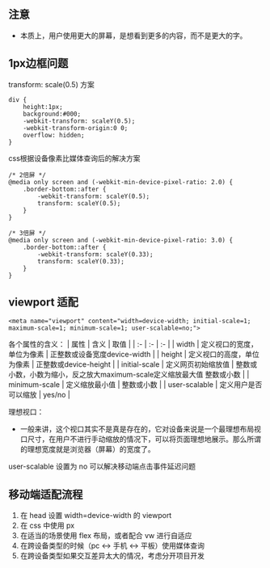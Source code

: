 ## 注意
+ 本质上，用户使用更大的屏幕，是想看到更多的内容，而不是更大的字。

## 1px边框问题

transform: scale(0.5) 方案
```
div {
    height:1px;
    background:#000;
    -webkit-transform: scaleY(0.5);
    -webkit-transform-origin:0 0;
    overflow: hidden;
}
```

css根据设备像素比媒体查询后的解决方案
```
/* 2倍屏 */
@media only screen and (-webkit-min-device-pixel-ratio: 2.0) {
    .border-bottom::after {
        -webkit-transform: scaleY(0.5);
        transform: scaleY(0.5);
    }
}

/* 3倍屏 */
@media only screen and (-webkit-min-device-pixel-ratio: 3.0) {
    .border-bottom::after {
        -webkit-transform: scaleY(0.33);
        transform: scaleY(0.33);
    }
}
```

## viewport 适配
```
<meta name="viewport" content="width=device-width; initial-scale=1; maximum-scale=1; minimum-scale=1; user-scalable=no;">
```
各个属性的含义：
| 属性 | 含义 | 取值 |
| :- | :- | :- |
| width | 定义视口的宽度，单位为像素 | 正整数或设备宽度device-width |
| height | 定义视口的高度，单位为像素 | 正整数或device-height |
| initial-scale | 定义网页初始缩放值 | 整数或小数，小数为缩小，反之放大maximum-scale定义缩放最大值 整数或小数 |
| minimum-scale | 定义缩放最小值 | 整数或小数 |
| user-scalable | 定义用户是否可以缩放 | yes/no |

理想视口：
+ 一般来讲，这个视口其实不是真是存在的，它对设备来说是一个最理想布局视口尺寸，在用户不进行手动缩放的情况下，可以将页面理想地展示。那么所谓的理想宽度就是浏览器（屏幕）的宽度了。

user-scalable 设置为 no 可以解决移动端点击事件延迟问题

## 移动端适配流程
1. 在 head 设置 width=device-width 的 viewport
2. 在 css 中使用 px
3. 在适当的场景使用 flex 布局，或者配合 vw 进行自适应
4. 在跨设备类型的时候（pc <-> 手机 <-> 平板）使用媒体查询
5. 在跨设备类型如果交互差异太大的情况，考虑分开项目开发